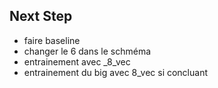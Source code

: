 ## Next Step

- faire baseline
- changer le 6 dans le schméma
- entrainement avec _8_vec
- entrainement du big avec 8_vec si concluant